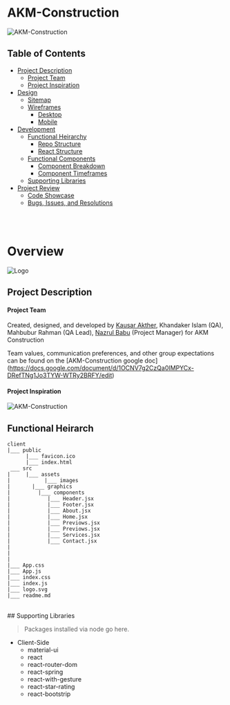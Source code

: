 # AKM-Construction

![AKM-Construction](https://images.unsplash.com/photo-1565183928294-7063f23ce0f8?ixlib=rb-1.2.1&ixid=eyJhcHBfaWQiOjEyMDd9&auto=format&fit=crop&w=1350&q=80)
<p style="text-align: center;"><em></em></p>

## Table of Contents
- [Project Description](#project-description)
  - [Project Team](#project-team)
  - [Project Inspiration](#project-inspiration)
- [Design](#design)
  - [Sitemap](#sitemap)
  - [Wireframes](#wireframes)
    - [Desktop](#desktop)
    - [Mobile](#mobile)
- [Development](#development)
  - [Functional Heirarchy](#functional-heirarchy)
    - [Repo Structure](#repo-structure)
    - [React Structure](#react-structure)
  - [Functional Components](#functional-components)
    - [Component Breakdown](#component-breakdown)
    - [Component Timeframes](#component-timeframes)
  - [Supporting Libraries](#supporting-libraries)
- [Project Review](#project-review)
  - [Code Showcase](#code-showcase)
  - [Bugs, Issues, and Resolutions](#issues-&-resolutions)

<br>
<br>

# Overview

![Logo](https://imgur.com/dRYLyCu.png)
## Project Description


#### Project Team
Created, designed, and developed by [Kausar Akther](https://github.com/kakther), Khandaker Islam (QA), Mahbubur Rahman (QA Lead), [Nazrul Babu](https://github.com/n95babu) (Project Manager) for AKM Construction 

Team values, communication preferences, and other group expectations can be found on the [AKM-Construction google doc] (https://docs.google.com/document/d/1OCNV7g2CzQa0IMPYCx-DRefTNg1Jo3TYW-WTRy2BRFY/edit)



#### Project Inspiration
![AKM-Construction](https://colorlib.com/wp/wp-content/uploads/sites/2/thegem-construction-website-template.jpg)



<!--
# Design

## Sitemap


## Wireframes

#### Desktop 


# Development


## Functional Goals

-->

## Functional Heirarch

```
client
|___ public
      |___ favicon.ico
      |___ index.html
 ___ src
|     |___ assets
|		    |___ images
|     	|___ graphics
|		  |___ components
|            |___ Header.jsx
|            |___ Footer.jsx
|            |___ About.jsx
|            |___ Home.jsx
|            |___ Previows.jsx
|            |___ Previows.jsx
|            |___ Services.jsx
|            |___ Contact.jsx
|
|
|
|___ App.css
|___ App.js
|___ index.css
|___ index.js
|___ logo.svg
|___ readme.md
```

<br>
## Supporting Libraries

> Packages installed via node go here.


* Client-Side
  * material-ui
  * react
  * react-router-dom
  * react-spring
  * react-with-gesture
  * react-star-rating
  * react-bootstrip
  

<br>
<br>
